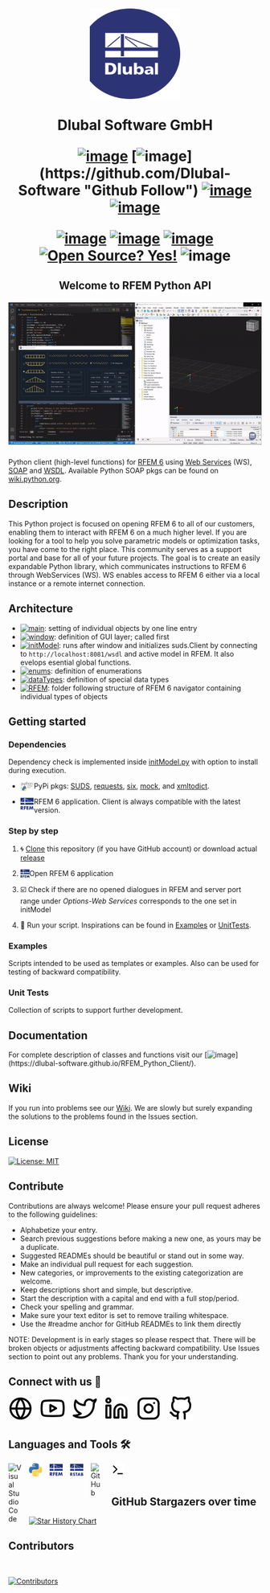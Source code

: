 <h1 align="center">
<a href="https://www.dlubal.com/en" title="Tutorial 1"><img src="./img/logo.png" width="180" height="180" alt="Dlubal Software" /></a>

Dlubal Software GmbH

[![image](https://img.shields.io/twitter/follow/dlubal_en?style=social)](https://twitter.com/dlubal_en "Twitter Follow")
[![image](https://img.shields.io/badge/GitHub-Dlubal_Software-darkblue?logo=github&amp;)](https://github.com/Dlubal-Software "Github Follow")
[![image](https://img.shields.io/badge/http://-dlubal.com-darkblue)](https://www.dlubal.com/en-US "RFEM Latest")
[![image](https://img.shields.io/badge/docs-API-darkblue?logo=read-the-docs&amp;logoColor=white)](https://dlubal-software.github.io/RFEM_Python_Client/ "RFEM Latest")

[![image](https://img.shields.io/badge/RFEM-v6.0-blue)](https://www.dlubal.com/en/products/rfem-fea-software/what-is-rfem "RFEM")
[![image](https://img.shields.io/badge/RSTAB-v9.0-blue)](https://www.dlubal.com/en/products/rstab-beam-structures/what-is-rstab "RFEM")
[![image](https://img.shields.io/badge/Python-3-blue?logo=python&amp;logoColor=yellow)](https://www.python.org/)
[![Open Source? Yes!](https://badgen.net/badge/Open%20Source%20%3F/Yes%21/blue?icon=github)](https://github.com/Dlubal-Software/RFEM_Python_Client)
![image](https://img.shields.io/badge/coverage-87%25-green)

</h1>


<h2 align="center">

Welcome to RFEM Python API

<a href="https://www.dlubal.com/en/products/rfem-fea-software/what-is-rfem" title="Tutorial 1"><img src="./img/2Dtruss.gif" width=550 alt="Tutorial" /></a>
</h2>

Python client (high-level functions) for [RFEM 6](https://www.dlubal.com/en/products/rfem-fea-software/what-is-rfem) using [Web Services](https://en.wikipedia.org/wiki/Web_service) (WS), [SOAP](https://cs.wikipedia.org/wiki/SOAP) and [WSDL](https://en.wikipedia.org/wiki/Web_Services_Description_Language). Available Python SOAP pkgs can be found on [wiki.python.org](https://wiki.python.org/moin/WebServices#SOAP).


## Description
This Python project is focused on opening RFEM 6 to all of our customers, enabling them to interact with RFEM 6 on a much higher level. If you are looking for a tool to help you solve parametric models or optimization tasks, you have come to the right place. This community serves as a support portal and base for all of your future projects. The goal is to create an easily expandable Python library, which communicates instructions to RFEM 6 through WebServices (WS). WS enables access to RFEM 6 either via a local instance or a remote internet connection.

## Architecture

* [![main](https://img.shields.io/badge/main.py-blue)](main.py): setting of individual objects by one line entry
* [![window](https://img.shields.io/badge/window.py-blue)](/RFEM/window.py): definition of GUI layer; called first
* [![initModel](https://img.shields.io/badge/initModel.py-blue)](/RFEM/initModel.py): runs after window and initializes suds.Client by connecting to `http://localhost:8081/wsdl` and active model in RFEM. It also evelops esential global functions.
* [![enums](https://img.shields.io/badge/enums.py-blue)](/RFEM/enums.py): definition of enumerations
* [![dataTypes](https://img.shields.io/badge/dataTypes.py-blue)](/RFEM/dataTypes.py): definition of special data types
* [![RFEM](https://img.shields.io/badge/RFEM-blue)](/RFEM): folder following structure of RFEM 6 navigator containing individual types of objects


## Getting started

### Dependencies
Dependency check is implemented inside [initModel.py](/RFEM/initModel.py) with option to install during execution.
* <img align="left" alt="Visual Studio Code" width="26px" src="./img/PyPI.png" style="padding-right:1px;">PyPi pkgs: [SUDS](https://github.com/cackharot/suds-py3), [requests](https://docs.python-requests.org/en/master/), [six](https://pypi.org/project/six/), [mock](https://pypi.org/project/mock/), and [xmltodict](https://pypi.org/project/xmltodict/).

* <img align="left" alt="Visual Studio Code" width="26px" src="./img/RFEM.png" style="padding-right:1px;">RFEM 6 application. Client is always compatible with the latest version.

### Step by step
1) 🌀 [Clone](https://git-scm.com/book/en/v2/Git-Basics-Getting-a-Git-Repository#:~:text=Cloning%20an%20Existing%20Repository) this repository (if you have GitHub account) or download actual [release](https://github.com/Dlubal-Software/RFEM_Python_Client/releases)
2) <img align="left" alt="Visual Studio Code" width="18px" src="./img/RFEM.png"> Open RFEM 6 application

3) ☑️ Check if there are no opened dialogues in RFEM and server port range under *Options-Web Services* corresponds to the one set in initModel
4) 🏃 Run your script. Inspirations can be found in [Examples](/Examples/) or [UnitTests](/UnitTests/).

### Examples
Scripts intended to be used as templates or examples. Also can be used for testing of backward compatibility.

### Unit Tests
Collection of scripts to support further development.

## Documentation
For complete description of classes and functions visit our [![image](https://img.shields.io/badge/GitHub-page-darkblue?logo=github&amp;)](https://dlubal-software.github.io/RFEM_Python_Client/).

## Wiki
If you run into problems see our [Wiki](https://github.com/Dlubal-Software/RFEM_Python_Client/wiki). We are slowly but surely expanding the solutions to the problems found in the Issues section.

## License
[![License: MIT](https://img.shields.io/badge/License-MIT-yellow.svg)](https://opensource.org/licenses/MIT)

## Contribute
Contributions are always welcome! Please ensure your pull request adheres to the following guidelines:

* Alphabetize your entry.
* Search previous suggestions before making a new one, as yours may be a duplicate.
* Suggested READMEs should be beautiful or stand out in some way.
* Make an individual pull request for each suggestion.
* New categories, or improvements to the existing categorization are welcome.
* Keep descriptions short and simple, but descriptive.
* Start the description with a capital and end with a full stop/period.
* Check your spelling and grammar.
* Make sure your text editor is set to remove trailing whitespace.
* Use the #readme anchor for GitHub READMEs to link them directly

NOTE: Development is in early stages so please respect that. There will be broken objects or adjustments affecting backward compatibility. Use Issues section to point out any problems. Thank you for your understanding.


## Connect with us 🤝

[![website](./img/globe-light.svg)](https://www.dlubal.com/en)
&nbsp;&nbsp;
[![website](./img/youtube-light.svg)](https://www.youtube.com/c/DlubalEN)
&nbsp;&nbsp;
[![website](./img/twitter-light.svg)](https://twitter.com/dlubal_en)
&nbsp;&nbsp;
[![website](./img/linkedin-light.svg)](https://de.linkedin.com/company/dlubal-software)
&nbsp;&nbsp;
[![website](./img/instagram-light.svg)](https://www.instagram.com/dlubal_software/)
&nbsp;&nbsp;
[![website](./img/github-light.svg)](https://github.com/Dlubal-Software)

## Languages and Tools 🛠️

[<img align="left" alt="Visual Studio Code" width="26px" src="https://cdn.jsdelivr.net/gh/devicons/devicon/icons/vscode/vscode-original.svg" style="padding-right:15px;" />](https://code.visualstudio.com/)
[<img align="left" alt="Visual Studio Code" width="26px" src="./img/Python.png" style="padding-right:15px;" />](https://www.python.org/)
[<img align="left" alt="Visual Studio Code" width="26px" src="./img/RFEM.png" style="padding-right:15px;" />](https://www.dlubal.com/en/products/rfem-fea-software/what-is-rfem)
[<img align="left" alt="Visual Studio Code" width="26px" src="./img/RSTAB.png" style="padding-right:15px;" />](https://www.dlubal.com/en/products/rstab-beam-structures/what-is-rstab)
[<img align="left" alt="GitHub" width="26px" src="https://user-images.githubusercontent.com/3369400/139448065-39a229ba-4b06-434b-bc67-616e2ed80c8f.png" style="padding-right:15px;" />](https://github.com/Dlubal-Software)
<img align="left" alt="Terminal" width="26px" src="./img/terminal-light.svg" style="padding-right:15px;" />
</br>
</br>

## GitHub Stargazers over time

[![Star History Chart](https://api.star-history.com/svg?repos=Dlubal-Software/RFEM_Python_Client&type=Date)](https://star-history.com/#Dlubal-Software/RFEM_Python_Client&Date)


## Contributors

</br>

[![Contributors](https://contrib.rocks/image?repo=Dlubal-Software/RFEM_Python_Client)](https://github.com/Dlubal-Software/RFEM_Python_Client/graphs/contributors)

